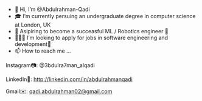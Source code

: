 - 👋 Hi, I’m @Abdulrahman-Qadi
- 🎓 I’m currently persuing an undergraduate degree in computer science at London, UK
- 🌱 Asipiring to become a succeasful ML / Robotics engineer 🦾
- 👨🏻‍💻 I’m looking to apply for jobs in software engineering and development💎
- 📫 How to reach me ...

Instagram📷: @3bdulra7man_alqadi

LinkedIn🔗: http://linkedin.com/in/abdulrahmanqadi

Gmail✉️: qadi.abdulrahman02@gmail.com

<!---
Abdulrahman-Qadi/Abdulrahman-Qadi is a ✨ special ✨ repository because its `README.md` (this file) appears on your GitHub profile.
You can click the Preview link to take a look at your changes.
--->
